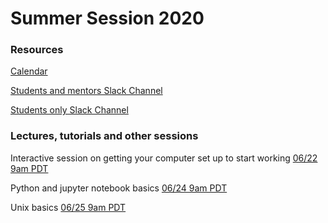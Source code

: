 # Summer Session 2020

### Resources

[Calendar](https://calendar.google.com/calendar/embed?src=sl1lhbut8qilv2r0r5on0pk33g%40group.calendar.google.com)

[Students and mentors Slack Channel](slack://channel?id=summer-students-plus-mentors&team=KIPAC)

[Students only Slack Channel](slack://channel?id=summer-students-plus-mentors&team=KIPAC)


### Lectures, tutorials and other sessions

Interactive session on getting your computer set up to start working [06/22 9am PDT](0622_Setup.md)

Python and jupyter notebook basics [06/24 9am PDT](0624_Python.md)

Unix basics [06/25 9am PDT](0625_Unix.md)


